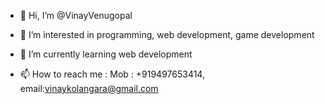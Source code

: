 - 👋 Hi, I’m @VinayVenugopal
- 👀 I’m interested in programming, web development, game development
- 🌱 I’m currently learning web development

- 📫 How to reach me : Mob : +919497653414, email:vinaykolangara@gmail.com

<!---
Darth-V14/Darth-V14 is a ✨ special ✨ repository because its `README.md` (this file) appears on your GitHub profile.
You can click the Preview link to take a look at your changes.
--->
